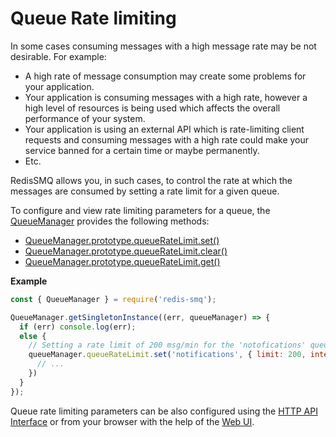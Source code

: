 # Queue Rate limiting

In some cases consuming messages with a high message rate may be not desirable. For example:

- A high rate of message consumption may create some problems for your application.
- Your application is consuming messages with a high rate, however a high level of resources is being used which affects the overall performance of your system.
- Your application is using an external API which is rate-limiting client requests and consuming messages with a high rate could make your service banned for a certain time or maybe permanently.
- Etc.

RedisSMQ allows you, in such cases, to control the rate at which the messages are consumed by setting a rate limit for a given queue.

To configure and view rate limiting parameters for a queue, the [QueueManager](/docs/api/queue-manager.md) provides the following methods:

- [QueueManager.prototype.queueRateLimit.set()](/docs/api/queue-manager.md#queuemanagerprototypequeueratelimitset)
- [QueueManager.prototype.queueRateLimit.clear()](/docs/api/queue-manager.md#queuemanagerprototypequeueratelimitclear)
- [QueueManager.prototype.queueRateLimit.get()](/docs/api/queue-manager.md#queuemanagerprototypequeueratelimitget)

**Example**

```javascript
const { QueueManager } = require('redis-smq');

QueueManager.getSingletonInstance((err, queueManager) => {
  if (err) console.log(err);
  else {
    // Setting a rate limit of 200 msg/min for the 'notofications' queue
    queueManager.queueRateLimit.set('notifications', { limit: 200, interval: 60000 }, (err) => {
      // ...
    })
  }
});
```

Queue rate limiting parameters can be also configured using the [HTTP API Interface](https://github.com/weyoss/redis-smq-monitor) or from your browser with the help of the [Web UI](https://github.com/weyoss/redis-smq-monitor-client).